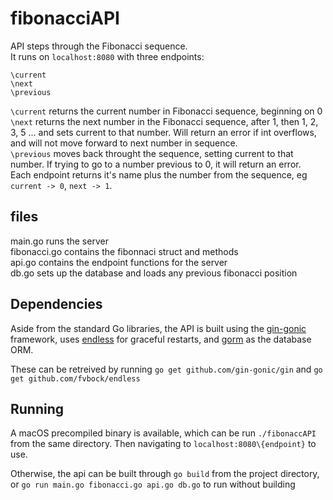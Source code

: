 # fibonacciAPI

API steps through the Fibonacci sequence.  
It runs on `localhost:8080` with three endpoints:
```
\current
\next
\previous
```

`\current` returns the current number in Fibonacci sequence, beginning on 0  
`\next` returns the next number in the Fibonacci sequence, after 1, then 1, 2, 3, 5 ... and sets current to that number. Will return an error if int overflows, and will not move forward to next number in sequence.  
`\previous` moves back throught the sequence, setting current to that number. If trying to go to a number previous to 0, it will return an error.  
Each endpoint returns it's name plus the number from the sequence, eg `current -> 0`, `next -> 1`.

## files
main.go runs the server  
fibonacci.go contains the fibonnaci struct and methods  
api.go contains the endpoint functions for the server  
db.go sets up the database and loads any previous fibonacci position

## Dependencies
Aside from the standard Go libraries, the API is built using the [gin-gonic](http://github.com/gin-gonic/gin) framework, uses [endless](github.com/fvbock/endless) for graceful restarts, and [gorm](http://github.com/jinzhu/gorm) as the database ORM.

These can be retreived by running `go get github.com/gin-gonic/gin` and `go get github.com/fvbock/endless`

## Running

A macOS precompiled binary is available, which can be run `./fibonaccAPI` from the same directory. Then navigating to `localhost:8080\{endpoint}` to use.  

Otherwise, the api can be built through `go build` from the project directory, or `go run main.go fibonacci.go api.go db.go` to run without building

